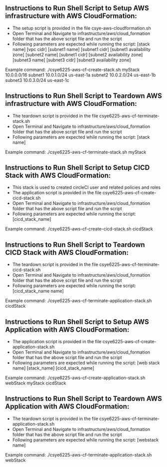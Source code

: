 ## Instructions to Run Shell Script to Setup AWS infrastructure with AWS CloudFormation:
- The setup script is provided in the file csye-aws-cloudformation.sh
- Open Terminal and Navigate to infrastructure/aws/cloud_formation folder that has the above script file and run the script
- Following parameters are expected while running the script: [stack name] [vpc cidr] [subnet1 name] [subnet1 cidr] [subnet1 availability zone] [subnet2 name] [subnet1 cidr] [subnet2 availability zone] [subnet3 name] [subnet3 cidr] [subnet3 availability zone] 

Example command: ./csye6225-aws-cf-create-stack.sh myStack 10.0.0.0/16 subnet1 10.0.1.0/24 us-east-1a subnet2 10.0.2.0/24 us-east-1b subnet3 10.0.3.0/24 us-east-1c 

## Instructions to Run Shell Script to Teardown AWS infrastructure with AWS CloudFormation:
- The teardown script is provided in the file csye6225-aws-cf-terminate-stack.sh
- Open Terminal and Navigate to infrastructure/aws/cloud_formation folder that has the above script file and run the script
- Following parameters are expected while running the script: [stack name]

Example command: ./csye6225-aws-cf-terminate-stack.sh myStack


## Instructions to Run Shell Script to Setup CICD Stack with AWS CloudFormation:
- This stack is used to created circleCI user and related policies and roles
- The application script is provided in the file csye6225-aws-cf-create-cicd-stack.sh
- Open Terminal and Navigate to infrastructure/aws/cloud_formation folder that has the above script file and run the script
- Following parameters are expected while running the script:[cicd_stack_name]

Example command: ./csye6225-aws-cf-create-cicd-stack.sh cicdStack

## Instructions to Run Shell Script to Teardown CICD Stack with AWS CloudFormation:
- The teardown script is provided in the file csye6225-aws-cf-terminate-cicd-stack.sh
- Open Terminal and Navigate to infrastructure/aws/cloud_formation folder that has the above script file and run the script
- Following parameters are expected while running the script: [cicd_stack_name name]

Example command: ./csye6225-aws-cf-terminate-application-stack.sh cicdStack

## Instructions to Run Shell Script to Setup AWS Application with AWS CloudFormation:
- The application script is provided in the file csye6225-aws-cf-create-application-stack.sh
- Open Terminal and Navigate to infrastructure/aws/cloud_formation folder that has the above script file and run the script
- Following parameters are expected while running the script: [web stack name] [stack_name] [cicd_stack_name]

Example command: ./csye6225-aws-cf-create-application-stack.sh webStack myStack cicdStack

## Instructions to Run Shell Script to Teardown AWS Application with AWS CloudFormation:
- The teardown script is provided in the file csye6225-aws-cf-terminate-application-stack.sh
- Open Terminal and Navigate to infrastructure/aws/cloud_formation folder that has the above script file and run the script
- Following parameters are expected while running the script: [webstack name]

Example command: ./csye6225-aws-cf-terminate-application-stack.sh webStack
